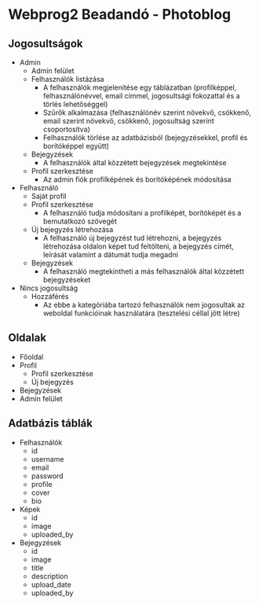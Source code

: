 # Webprog2 Beadandó - Photoblog

## Jogosultságok
* Admin
  * Admin felület
  * Felhasználók listázása
    * A felhasználók megjelenítése egy táblázatban (profilképpel, felhasználónévvel, email címmel, jogosultsági fokozattal és a törlés lehetőséggel)
    * Szűrők alkalmazása (felhasználónév szerint növekvő, csökkenő, email szerint növekvő, csökkenő, jogosultság szerint csoportosítva)
    * Felhasználók törlése az adatbázisból (bejegyzésekkel, profil és borítóképpel együtt)
  * Bejegyzések
    * A felhasználók által közzétett bejegyzések megtekintése
  * Profil szerkesztése
    * Az admin fiók profilképének és borítóképének módosítása
* Felhasználó
  * Saját profil
  * Profil szerkesztése
    * A felhasználó tudja módosítani a profilképét, borítóképét és a bemutatkozó szövegét
  * Új bejegyzés létrehozása
    * A felhasználó új bejegyzést tud létrehozni, a bejegyzés létrehozása oldalon képet tud feltölteni, a bejegyzés címét, leírását valamint a dátumát tudja megadni
  * Bejegyzések
    * A felhasználó megtekintheti a más felhasználók által közzétett bejegyzéseket
* Nincs jogosultság
  * Hozzáférés
    * Az ebbe a kategóriába tartozó felhasználók nem jogosultak az weboldal funkcióinak használatára (tesztelési céllal jött létre)
## Oldalak
* Főoldal
* Profil
  * Profil szerkesztése
  * Új bejegyzés
* Bejegyzések
* Admin felület
## Adatbázis táblák
* Felhasználók
  * id
  * username
  * email
  * password
  * profile
  * cover
  * bio
* Képek
  * id
  * image
  * uploaded_by
* Bejegyzések
  * id
  * image
  * title
  * description
  * upload_date
  * uploaded_by
